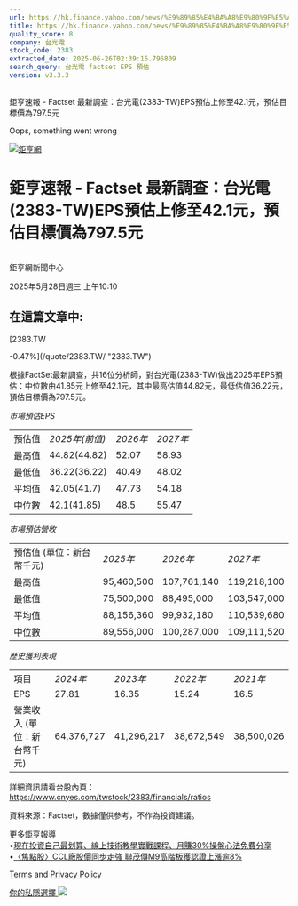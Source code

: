 ```yaml
---
url: https://hk.finance.yahoo.com/news/%E9%89%85%E4%BA%A8%E9%80%9F%E5%A0%B1-factset-%E6%9C%80%E6%96%B0%E8%AA%BF%E6%9F%A5-%E5%8F%B0%E5%85%89%E9%9B%BB-2383-141025311.html
title: https://hk.finance.yahoo.com/news/%E9%89%85%E4%BA%A8%E9%80%9F%E5%A0%B1-factset-%E6%9C%80%E6%96%B0%E8
quality_score: 8
company: 台光電
stock_code: 2383
extracted_date: 2025-06-26T02:39:15.796809
search_query: 台光電 factset EPS 預估
version: v3.3.3
---
```


鉅亨速報 - Factset 最新調查：台光電(2383-TW)EPS預估上修至42.1元，預估目標價為797.5元 


Oops, something went wrong

 

[![鉅亨網](https://s.yimg.com/ny/api/res/1.2/UM5hrThmhlnSiBO4o4qlLg--/YXBwaWQ9aGlnaGxhbmRlcjt3PTE0NjtoPTQ4O2NmPXdlYnA-/https://s.yimg.com/os/creatr-uploaded-images/2020-01/147c7630-36ab-11ea-ae7c-5ee7a0016555)](http://www.cnyes.com/ "鉅亨網")

# 鉅亨速報 - Factset 最新調查：台光電(2383-TW)EPS預估上修至42.1元，預估目標價為797.5元

![](data:image/gif;base64,R0lGODlhAQABAIAAAAAAAP///ywAAAAAAQABAAACAUwAOw==)

鉅亨網新聞中心

2025年5月28日週三 上午10:10

## 在這篇文章中:

[2383.TW

-0.47%](/quote/2383.TW/ "2383.TW")

根據FactSet最新調查，共16位分析師，對台光電(2383-TW)做出2025年EPS預估：中位數由41.85元上修至42.1元，其中最高估值44.82元，最低估值36.22元，預估目標價為797.5元。

*市場預估EPS*

|  |  |  |  |
| --- | --- | --- | --- |
| 預估值 | *2025年(前值)* | *2026年* | *2027年* |
| 最高值 | 44.82(44.82) | 52.07 | 58.93 |
| 最低值 | 36.22(36.22) | 40.49 | 48.02 |
| 平均值 | 42.05(41.7) | 47.73 | 54.18 |
| 中位數 | 42.1(41.85) | 48.5 | 55.47 |

*市場預估營收*

|  |  |  |  |
| --- | --- | --- | --- |
| 預估值 (單位：新台幣千元) | *2025年* | *2026年* | *2027年* |
| 最高值 | 95,460,500 | 107,761,140 | 119,218,100 |
| 最低值 | 75,500,000 | 88,495,000 | 103,547,000 |
| 平均值 | 88,156,360 | 99,932,180 | 110,539,680 |
| 中位數 | 89,556,000 | 100,287,000 | 109,111,520 |

*歷史獲利表現*

|  |  |  |  |  |
| --- | --- | --- | --- | --- |
| 項目 | *2024年* | *2023年* | *2022年* | *2021年* |
| EPS | 27.81 | 16.35 | 15.24 | 16.5 |
| 營業收入 (單位：新台幣千元) | 64,376,727 | 41,296,217 | 38,672,549 | 38,500,026 |

詳細資訊請看台股內頁：  
<https://www.cnyes.com/twstock/2383/financials/ratios>

資料來源：Factset，數據僅供參考，不作為投資建議。

更多鉅亨報導  
•[現在投資自己最划算、線上技術教學實戰課程、月賺30%操盤心法免費分享](https://news.cnyes.com/news/id/5998015?utm_source=yahoo&utm_medium=RSS&utm_campaign=relate)  
•[〈焦點股〉CCL廠股價同步走強 聯茂傳M9高階板獲認證上漲逾8%](https://news.cnyes.com/news/id/5993280?utm_source=yahoo&utm_medium=RSS&utm_campaign=relate)

[Terms](https://guce.yahoo.com/terms?locale=zh-Hant-HK)  and [Privacy Policy](https://guce.yahoo.com/privacy-policy?locale=zh-Hant-HK)

[你的私隱選擇 ![](https://s.yimg.com/dv/static/siteApp/img/privacy-choice-control.png)](https://guce.yahoo.com/state-controls?locale=zh-Hant-HK&state=VA)